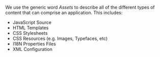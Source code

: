 We use the generic word _Assets_ to describe all of the different types of content that can comprise an application. This includes:

* JavaScript Source
* HTML Templates
* CSS Stylesheets
* CSS Resources (e.g. Images, Typefaces, etc)
* I18N Properties Files
* XML Configuration
